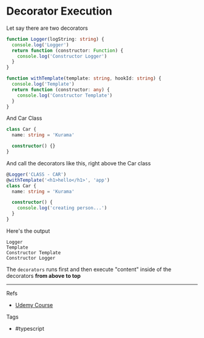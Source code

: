 # Decorator Execution

Let say there are two decorators

```typescript
function Logger(logString: string) {
  console.log('Logger')
  return function (constructor: Function) {
    console.log('Constructor Logger')
  }
}

function withTemplate(template: string, hookId: string) {
  console.log('Template')
  return function (constructor: any) {
    console.log('Constructor Template')
  }
}
```

And Car Class

```typescript
class Car {
  name: string = 'Kurama'

  constructor() {}
}
```

And call the decorators like this, right above the Car class

```typescript
@Logger('CLASS - CAR')
@withTemplate('<h1>hello</h1>', 'app')
class Car {
  name: string = 'Kurama'

  constructor() {
    console.log('creating person...')
  }
}
```

Here's the output

```
Logger
Template
Constructor Template
Constructor Logger
```

The `decorators` runs first and then execute "content" inside of the decorators **from above to top**

---

Refs

- [Udemy Course](https://www.udemy.com/course/understanding-typescript/learn/lecture/16935720#overview)

Tags

- #typescript

